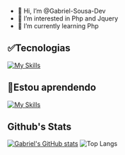 - 👋 Hi, I’m @Gabriel-Sousa-Dev
- 👀 I’m interested in Php and Jquery
- 🌱 I’m currently learning Php
<!---
Gabriel-Sousa-Dev/Gabriel-Sousa-Dev is a ✨ special ✨ repository because its `README.md` (this file) appears on your GitHub profile.
You can click the Preview link to take a look at your changes.
--->

## ✅️Tecnologias 
[![My Skills](https://go-skill-icons.vercel.app/api/icons?i=js,html,css,react,bootstrap,github,npm,mysql)](https://skillicons.dev)
## 📖Estou aprendendo 
[![My Skills](https://go-skill-icons.vercel.app/api/icons?i=php,jquery,git)](https://skillicons.dev)
          
## Github's Stats
<p align="center">

[![Gabriel's GitHub stats](https://github-readme-stats.vercel.app/api?username=Gabriel-Sousa-Dev&theme=tokyonight)](https://github.com/anuraghazra/github-readme-stats)
![Top Langs](https://github-readme-stats.vercel.app/api/top-langs/?username=Gabriel-Sousa-Dev&layout=compact&theme=tokyonight)

</p>



